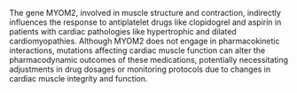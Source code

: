 The gene MYOM2, involved in muscle structure and contraction, indirectly influences the response to antiplatelet drugs like clopidogrel and aspirin in patients with cardiac pathologies like hypertrophic and dilated cardiomyopathies. Although MYOM2 does not engage in pharmacokinetic interactions, mutations affecting cardiac muscle function can alter the pharmacodynamic outcomes of these medications, potentially necessitating adjustments in drug dosages or monitoring protocols due to changes in cardiac muscle integrity and function.